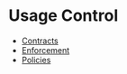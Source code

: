 # Usage Control

- [Contracts](contracts.md)
- [Enforcement](enforcement.md)
- [Policies](policies.md)

